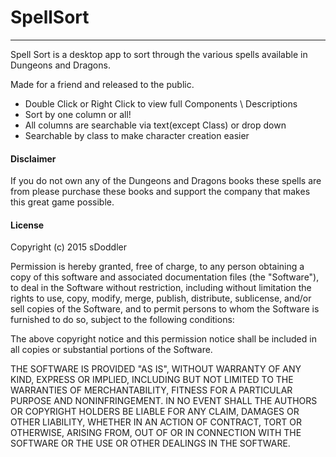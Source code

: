 # SpellSort
---
Spell Sort is a desktop app to sort through the various spells available in Dungeons and Dragons.

Made for a friend and released to the public.

  - Double Click or Right Click to view full Components \ Descriptions
  - Sort by one column or all!
  - All columns are searchable via text(except Class) or drop down
  - Searchable by class to make character creation easier
 
#### Disclaimer
If you do not own any of the Dungeons and Dragons books these spells are from please purchase these books and support the company that makes this great game possible.
 

#### License
Copyright (c) 2015 sDoddler



Permission is hereby granted, free of charge, to any person obtaining a copy
of this software and associated documentation files (the "Software"), to deal
in the Software without restriction, including without limitation the rights
to use, copy, modify, merge, publish, distribute, sublicense, and/or sell
copies of the Software, and to permit persons to whom the Software is
furnished to do so, subject to the following conditions:



The above copyright notice and this permission notice shall be included in
all copies or substantial portions of the Software.



THE SOFTWARE IS PROVIDED "AS IS", WITHOUT WARRANTY OF ANY KIND, EXPRESS OR
IMPLIED, INCLUDING BUT NOT LIMITED TO THE WARRANTIES OF MERCHANTABILITY,
FITNESS FOR A PARTICULAR PURPOSE AND NONINFRINGEMENT.  IN NO EVENT SHALL THE
AUTHORS OR COPYRIGHT HOLDERS BE LIABLE FOR ANY CLAIM, DAMAGES OR OTHER
LIABILITY, WHETHER IN AN ACTION OF CONTRACT, TORT OR OTHERWISE, ARISING FROM,
OUT OF OR IN CONNECTION WITH THE SOFTWARE OR THE USE OR OTHER DEALINGS IN
THE SOFTWARE.